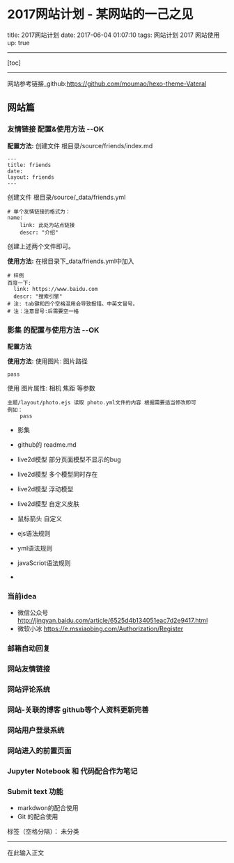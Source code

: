 # 2017网站计划 - 某网站的一己之见
title: 2017网站计划
date: 2017-06-04 01:07:10
tags: 网站计划 2017 网站使用 
up: true

---

[toc]

---

网站参考链接_github:https://github.com/moumao/hexo-theme-Vateral


## 网站篇

### 友情链接 配置&使用方法 --OK
**配置方法:**
创建文件 根目录/source/friends/index.md
```
---
title: friends
date:
layout: friends
---
```
创建文件 根目录/source/_data/friends.yml
```
# 单个友情链接的格式为：
name:
    link: 此处为站点链接
    descr: "介绍"
```
创建上述两个文件即可。

**使用方法:**
在根目录下_data/friends.yml中加入
```
# 样例
百度一下:
  link: https://www.baidu.com
  descr: "搜索引擎"
# 注: tab键和四个空格混用会导致报错。中英文冒号。
# 注：注意冒号:后需要空一格
```
### 影集 的配置与使用方法 --OK
**配置方法**

**使用方法:**
使用图片: 图片路径
```
pass
```
使用 图片属性: 相机 焦距 等参数
```
主题/layout/photo.ejs 读取 photo.yml文件的内容 根据需要适当修改即可 
例如：
	pass
```



- 影集
- github的 readme.md
- live2d模型 部分页面模型不显示的bug
- live2d模型 多个模型同时存在
- live2d模型 浮动模型
- live2d模型 自定义皮肤
- 鼠标箭头 自定义

- ejs语法规则
- yml语法规则
- javaScriot语法规则
- 

### 当前idea

 - 微信公众号 http://jingyan.baidu.com/article/6525d4b134051eac7d2e9417.html
 - 微软小冰 https://e.msxiaobing.com/Authorization/Register


### 邮箱自动回复


### 网站友情链接


### 网站评论系统


### 网站-关联的博客 github等个人资料更新完善


### 网站用户登录系统


### 网站进入的前置页面

### Jupyter Notebook 和 代码配合作为笔记

### Submit text 功能
 - markdwon的配合使用
 - Git 的配合使用



标签（空格分隔）： 未分类

---

在此输入正文




